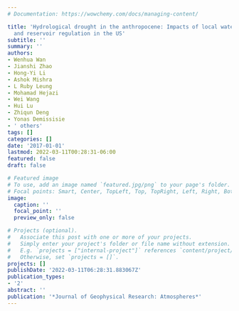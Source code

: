 ```yaml
---
# Documentation: https://wowchemy.com/docs/managing-content/

title: 'Hydrological drought in the anthropocene: Impacts of local water extraction
  and reservoir regulation in the US'
subtitle: ''
summary: ''
authors:
- Wenhua Wan
- Jianshi Zhao
- Hong-Yi Li
- Ashok Mishra
- L Ruby Leung
- Mohamad Hejazi
- Wei Wang
- Hui Lu
- Zhiqun Deng
- Yonas Demissisie
- ' others'
tags: []
categories: []
date: '2017-01-01'
lastmod: 2022-03-11T00:28:31-06:00
featured: false
draft: false

# Featured image
# To use, add an image named `featured.jpg/png` to your page's folder.
# Focal points: Smart, Center, TopLeft, Top, TopRight, Left, Right, BottomLeft, Bottom, BottomRight.
image:
  caption: ''
  focal_point: ''
  preview_only: false

# Projects (optional).
#   Associate this post with one or more of your projects.
#   Simply enter your project's folder or file name without extension.
#   E.g. `projects = ["internal-project"]` references `content/project/deep-learning/index.md`.
#   Otherwise, set `projects = []`.
projects: []
publishDate: '2022-03-11T06:28:31.883067Z'
publication_types:
- '2'
abstract: ''
publication: '*Journal of Geophysical Research: Atmospheres*'
---
```

